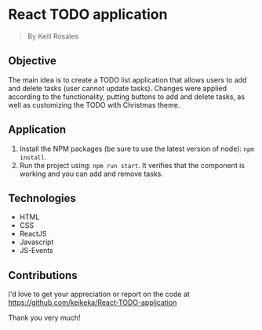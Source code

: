 # React TODO application

> By Keili Rosales

## Objective

The main idea is to create a TODO list application that allows users to add and delete tasks (user cannot update tasks). Changes were applied according to the functionality, putting buttons to add and delete tasks, as well as customizing the TODO with Christmas theme.

## Application

1. Install the NPM packages (be sure to use the latest version of node): `npm install`.
2. Run the project using: `npm run start`.
It verifies that the component is working and you can add and remove tasks.

## Technologies

- HTML
- CSS
- ReactJS
- Javascript
- JS-Events

## Contributions

I'd love to get your appreciation or report on the code at https://github.com/keikeka/React-TODO-application

Thank you very much!

